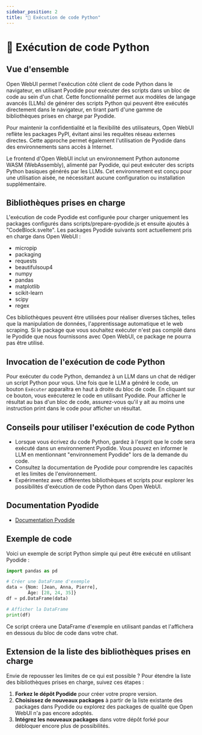 ```yaml
---
sidebar_position: 2
title: "🐍 Exécution de code Python"
---
```


# 🐍 Exécution de code Python

## Vue d'ensemble

Open WebUI permet l'exécution côté client de code Python dans le navigateur, en utilisant Pyodide pour exécuter des scripts dans un bloc de code au sein d'un chat. Cette fonctionnalité permet aux modèles de langage avancés (LLMs) de générer des scripts Python qui peuvent être exécutés directement dans le navigateur, en tirant parti d'une gamme de bibliothèques prises en charge par Pyodide.

Pour maintenir la confidentialité et la flexibilité des utilisateurs, Open WebUI reflète les packages PyPI, évitant ainsi les requêtes réseau externes directes. Cette approche permet également l'utilisation de Pyodide dans des environnements sans accès à Internet.

Le frontend d'Open WebUI inclut un environnement Python autonome WASM (WebAssembly), alimenté par Pyodide, qui peut exécuter des scripts Python basiques générés par les LLMs. Cet environnement est conçu pour une utilisation aisée, ne nécessitant aucune configuration ou installation supplémentaire.

## Bibliothèques prises en charge

L'exécution de code Pyodide est configurée pour charger uniquement les packages configurés dans scripts/prepare-pyodide.js et ensuite ajoutés à "CodeBlock.svelte". Les packages Pyodide suivants sont actuellement pris en charge dans Open WebUI :

* micropip
* packaging
* requests
* beautifulsoup4
* numpy
* pandas
* matplotlib
* scikit-learn
* scipy
* regex

Ces bibliothèques peuvent être utilisées pour réaliser diverses tâches, telles que la manipulation de données, l'apprentissage automatique et le web scraping. Si le package que vous souhaitez exécuter n'est pas compilé dans le Pyodide que nous fournissons avec Open WebUI, ce package ne pourra pas être utilisé.

## Invocation de l'exécution de code Python

Pour exécuter du code Python, demandez à un LLM dans un chat de rédiger un script Python pour vous. Une fois que le LLM a généré le code, un bouton `Exécuter` apparaîtra en haut à droite du bloc de code. En cliquant sur ce bouton, vous exécuterez le code en utilisant Pyodide. Pour afficher le résultat au bas d'un bloc de code, assurez-vous qu'il y ait au moins une instruction print dans le code pour afficher un résultat.

## Conseils pour utiliser l'exécution de code Python

* Lorsque vous écrivez du code Python, gardez à l'esprit que le code sera exécuté dans un environnement Pyodide. Vous pouvez en informer le LLM en mentionnant "environnement Pyodide" lors de la demande du code.
* Consultez la documentation de Pyodide pour comprendre les capacités et les limites de l'environnement.
* Expérimentez avec différentes bibliothèques et scripts pour explorer les possibilités d'exécution de code Python dans Open WebUI.

## Documentation Pyodide

* [Documentation Pyodide](https://pyodide.org/en/stable/)

## Exemple de code

Voici un exemple de script Python simple qui peut être exécuté en utilisant Pyodide :

```python
import pandas as pd

# Créer une DataFrame d'exemple
data = {Nom: [Jean, Anna, Pierre], 
        Âge: [28, 24, 35]}
df = pd.DataFrame(data)

# Afficher la DataFrame
print(df)
```

Ce script créera une DataFrame d'exemple en utilisant pandas et l'affichera en dessous du bloc de code dans votre chat.

## Extension de la liste des bibliothèques prises en charge

Envie de repousser les limites de ce qui est possible ? Pour étendre la liste des bibliothèques prises en charge, suivez ces étapes :

1. **Forkez le dépôt Pyodide** pour créer votre propre version.
2. **Choisissez de nouveaux packages** à partir de la liste existante des packages dans Pyodide ou explorez des packages de qualité que Open WebUI n'a pas encore adoptés.
3. **Intégrez les nouveaux packages** dans votre dépôt forké pour débloquer encore plus de possibilités.

